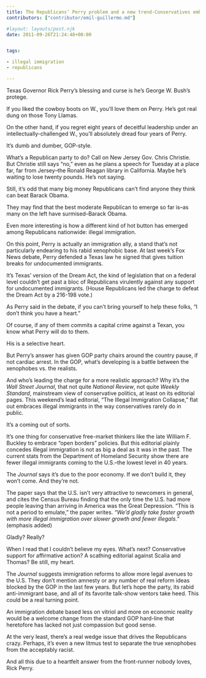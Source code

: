 ```yaml
---
title: The Republicans’ Perry problem and a new trend-Conservatives embrace illegal immigration
contributors: ["contributor/emil-guillermo.md"]

#layout: layouts/post.njk
date: 2011-09-26T21:24:48+00:00


tags:

- illegal immigration
- republicans

---
```


Texas Governor Rick Perry’s blessing and curse is he’s George W. Bush’s protege.

If you liked the cowboy boots on W., you’ll love them on Perry. He’s got real dung on those Tony Llamas.

On the other hand, if you regret eight years of deceitful leadership under an intellectually-challenged W., you’ll absolutely dread four years of Perry.  

It’s dumb and dumber, GOP-style.

What’s a Republican party to do? Call on New Jersey Gov. Chris Christie. But Christie still says “no,” even as he plans a speech for Tuesday at a place far, far from Jersey–the Ronald Reagan library in California. Maybe he’s waiting to lose twenty pounds. He’s not saying.

Still, it’s odd that many big money Republicans can’t find anyone they think can beat Barack Obama.

They may find that the best moderate Republican to emerge so far is–as many on the left have surmised–Barack Obama.

Even more interesting is how a different kind of hot button has emerged among Republicans nationwide: illegal immigration.

On this point, Perry is actually an immigration ally, a stand that’s not particularly endearing to his rabid xenophobic base. At last week’s Fox News debate, Perry defended a Texas law he signed that gives tuition breaks for undocumented immigrants.

It’s Texas’ version of the Dream Act, the kind of legislation that on a federal level couldn’t get past a bloc of Republicans virulently against any support for undocumented immigrants. (House Republicans led the charge to defeat the Dream Act by a 216-198 vote.)

As Perry said in the debate, if you can’t bring yourself to help these folks, “I don’t think you have a heart.”

Of course, if any of them commits a capital crime against a Texan, you know what Perry will do to them.

His is a selective heart.

But Perry’s answer has given GOP party chairs around the country pause, if not cardiac arrest. In the GOP, what’s developing is a battle between the xenophobes vs. the realists.

And who’s leading the charge for a more realistic approach? Why it’s the _Wall Street Journal_, that not quite _National Review_, not quite _Weekly Standard_, mainstream view of conservative politics, at least on its editorial pages. This weekend’s lead editorial, “The Illegal Immigration Collapse,” flat out embraces illegal immigrants in the way conservatives rarely do in public.

It’s a coming out of sorts.

It’s one thing for conservative free-market thinkers like the late William F. Buckley to embrace “open borders” policies. But this editorial plainly concedes illegal immigration is not as big a deal as it was in the past. The current stats from the Department of Homeland Security show there are fewer illegal immigrants coming to the U.S.–the lowest level in 40 years.  

The _Journal_ says it’s due to the poor economy. If we don’t build it, they won’t come. And they’re not.

The paper says that the U.S. isn’t very attractive to newcomers in general, and cites the Census Bureau finding that the only time the U.S. had more people leaving than arriving in America was the Great Depression. “This is not a period to emulate,” the paper writes. _“We’d gladly take faster growth with more illegal immigration over slower growth and fewer illegals.”_ (emphasis added)

Gladly? Really?

When I read that I couldn’t believe my eyes. What’s next? Conservative support for affirmative action? A scathing editorial against Scalia and Thomas? Be still, my heart.

The _Journal_ suggests immigration reforms to allow more legal avenues to the U.S. They don’t mention amnesty or any number of real reform ideas blocked by the GOP in the last few years. But let’s hope the party, its rabid anti-immigrant base, and all of its favorite talk-show ventors take heed. This could be a real turning point.

An immigration debate based less on vitriol and more on economic reality would be a welcome change from the standard GOP hard-line that heretofore has lacked not just compassion but good sense.

At the very least, there’s a real wedge issue that drives the Republicans crazy. Perhaps, it’s even a new litmus test to separate the true xenophobes from the acceptably racist.

And all this due to a heartfelt answer from the front-runner nobody loves, Rick Perry. 
